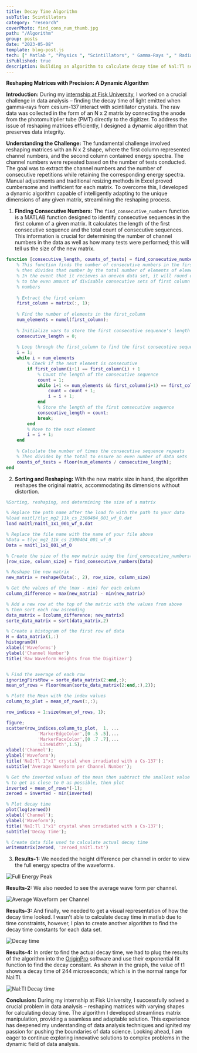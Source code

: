 ```yaml
---
title: Decay Time Algorithm
subTitle: Scintillators
category: "research"
coverPhoto: find_cons_num_thumb.jpg
path: "/Algorithm"
group: posts
date: "2023-05-08"
template: blog-post.js
tech: [" Matlab ", "Physics ", "Scintillators", " Gamma-Rays ", " Radiaton " ]
isPublished: true
description: Building an algorithm to calculate decay time of Nal:Tl scintillators
---
```


**Reshaping Matrices with Precision: A Dynamic Algorithm**

**Introduction:**
During my [internship at Fisk University](../Research/), I worked on a crucial challenge in data analysis – finding the decay time of light emitted when gamma-rays from cesium-137 interact with scintillator crystals. The raw data was collected in the form of an N x 2 matrix by connecting the anode from the photomultiplier tube (PMT) directly to the digitizer. To address the issue of reshaping matrices efficiently, I designed a dynamic algorithm that preserves data integrity.

**Understanding the Challenge:**
The fundamental challenge involved reshaping matrices with an N x 2 shape, where the first column represented channel numbers, and the second column contained energy spectra. The channel numbers were repeated based on the number of tests conducted. The goal was to extract the channel numbers and the number of consecutive repetitions while retaining the corresponding energy spectra. Manual adjustments and traditional resizing methods in Excel proved cumbersome and inefficient for each matrix. To overcome this, I developed a dynamic algorithm capable of intelligently adapting to the unique dimensions of any given matrix, streamlining the reshaping process.

1. **Finding Consecutive Numbers:** 
The `find_consecutive_numbers` function is a MATLAB function designed to identify consecutive sequences in the first column of a given matrix. It calculates the length of the first consecutive sequence and the total count of consecutive sequences. This information is crucial for determining the number of channel numbers in the data as well as how many tests were performed; this will tell us the size of the new matrix.

```MATLAB
function [consecutive_length, counts_of_tests] = find_consecutive_numbers(matrix)
    % This function finds the number of consecutive numbers in the first column of a matrix
    % then divides that number by the total number of elements of elements in that column.
    % In the event that it recieves an uneven data set, it will round down
    % to the even amount of divisable consecutive sets of first column
    % numbers
    
    % Extract the first column
    first_column = matrix(:, 1);
    
    % Find the number of elements in the first_column
    num_elements = numel(first_column);
    
    % Initialize vars to store the first consecutive sequence's length
    consecutive_length = 0;
    
    % Loop through the first_column to find the first consecutive sequence
    i = 1;
    while i < num_elements
        % Check if the next element is consecutive
        if first_column(i+1) == first_column(i) + 1
            % Count the length of the consecutive sequence
            count = 1;
            while i+1 <= num_elements && first_column(i+1) == first_column(i) + 1
                count = count + 1;
                i = i + 1;
            end
            % Store the length of the first consecutive sequence
            consecutive_length = count;
            break;
        end
        % Move to the next element
        i = i + 1;
    end
    
    % Calculate the number of times the consecutive sequence repeats
    % Then divides by the total to ensure an even number of data sets
    counts_of_tests = floor(num_elements / consecutive_length);
end
```

2. **Sorting and Reshaping:** With the new matrix size in hand, the algorithm reshapes the original matrix, accommodating its dimensions without distortion.

```matlab
%Sorting, reshaping, and determining the size of a matrix

% Replace the path name after the load fn with the path to your data
%load naitl/tlyc_mg2_11k_cs_2300404_001_wf_0.dat 
load naitl/naitl_1x1_001_wf_0.dat

% Replace the file name with the name of your file above
%Data = tlyc_mg2_11k_cs_2300404_001_wf_0
Data = naitl_1x1_001_wf_0

% Create the size of the new matrix using the find_consecutive_numbers() fn
[row_size, column_size] = find_consecutive_numbers(Data)

% Reshape the new matrix
new_matrix = reshape(Data(:, 2), row_size, column_size)

% Get the values of the (max - min) for each column
column_difference = max(new_matrix) - min(new_matrix)

% Add a new row at the top of the matrix with the values from above
% then sort each row ascending
data_matrix = [column_difference; new_matrix]
sorte_data_matrix = sort(data_matrix,2)

% Create a histogram of the first row of data
H = data_matrix(1,:)
histogram(H)
xlabel('Waveforms')
ylabel('Channel Number')
title('Raw Waveform Heights from the Digitizer')


% Find the average of each row
ignoringFirstRow = sorte_data_matrix(2:end,:);
mean_of_rows = floor(mean(sorte_data_matrix(2:end,:),2));

% Plott the Mean with the index values
column_to_plot = mean_of_rows(:,:);

row_indices = 1:size(mean_of_rows, 1);

figure;
scatter(row_indices,column_to_plot,  1, ...
            'MarkerEdgeColor',[0 .5 .5],...
            'MarkerFaceColor',[0 .7 .7],...
            'LineWidth',1.5);
xlabel('Channel');
ylabel('Waveform');
title('NaI:Tl 1"x1" crystal when irradiated with a Cs-137');
subtitle('Average Waveform per Channel Number');

% Get the inverted values of the mean then subtract the smallest value
% to get as close to 0 as possible, then plot
inverted = mean_of_rows*(-1);
zeroed = inverted - min(inverted)

% Plot decay time
plot(log(zeroed))
xlabel('Channel');
ylabel('Waveform');
title('NaI:Tl 1"x1" crystal when irradiated with a Cs-137');
subtitle('Decay Time');

% Create data file used to calculate actual decay time
writematrix(zeroed, 'zeroed_naitl.txt')
```

3. **Results-1:** We needed the height difference per channel in order to view the full energy spectra of the waveforms.

![Full Energy Peak](FullEnergySpectraNalTl.jpg)

**Results-2:** We also needed to see the average wave form per channel.

![Average Waveform per Channel](AvgWaveformPerChannel.jpg)

**Results-3:** And finally, we needed to get a visual representation of how the decay time looked. I wasn’t able to calculate decay time in matlab due to time constraints, however, I plan to create another algorithm to find the decay time constants for each data set.

![Decay time](NalTlDecayTime.jpg)

**Results-4:** In order to find the actual decay time, we had to plug the results of the algorithm into the [OriginPro](https://www.originlab.com/) software and use their exponential fit function to find the decay constant. As shown in the graph, the value of t1 shows a decay time of 244 microseconds; which is in the normal range for Nal:Tl.

![Nal:Tl Decay time](NalTlDecayTime.png)

**Conclusion:**
During my internship at Fisk University, I successfully solved a crucial problem in data analysis – reshaping matrices with varying shapes for calculating decay time. The algorithm I developed streamlines matrix manipulation, providing a seamless and adaptable solution. This experience has deepened my understanding of data analysis techniques and ignited my passion for pushing the boundaries of data science. Looking ahead, I am eager to continue exploring innovative solutions to complex problems in the dynamic field of data analysis.


